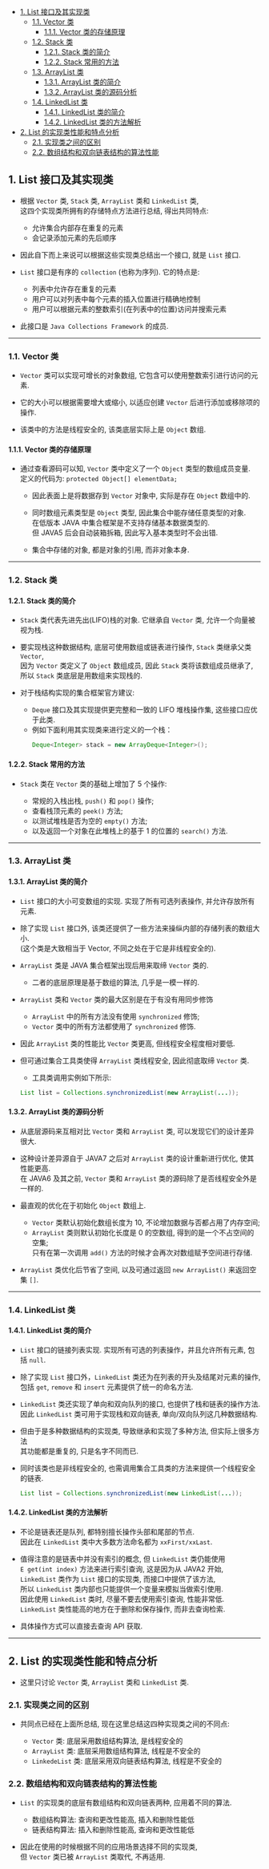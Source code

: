 <!-- TOC -->

- [1. List 接口及其实现类](#1-list-接口及其实现类)
  - [1.1. Vector 类](#11-vector-类)
    - [1.1.1. Vector 类的存储原理](#111-vector-类的存储原理)
  - [1.2. Stack 类](#12-stack-类)
    - [1.2.1. Stack 类的简介](#121-stack-类的简介)
    - [1.2.2. Stack 常用的方法](#122-stack-常用的方法)
  - [1.3. ArrayList 类](#13-arraylist-类)
    - [1.3.1. ArrayList 类的简介](#131-arraylist-类的简介)
    - [1.3.2. ArrayList 类的源码分析](#132-arraylist-类的源码分析)
  - [1.4. LinkedList 类](#14-linkedlist-类)
    - [1.4.1. LinkedList 类的简介](#141-linkedlist-类的简介)
    - [1.4.2. LinkedList 类的方法解析](#142-linkedlist-类的方法解析)
- [2. List 的实现类性能和特点分析](#2-list-的实现类性能和特点分析)
  - [2.1. 实现类之间的区别](#21-实现类之间的区别)
  - [2.2. 数组结构和双向链表结构的算法性能](#22-数组结构和双向链表结构的算法性能)

<!-- /TOC -->

## 1. List 接口及其实现类
- 根据 `Vector` 类, `Stack` 类, `ArrayList` 类和 `LinkedList` 类,  
  这四个实现类所拥有的存储特点方法进行总结, 得出共同特点:  
  - 允许集合内部存在重复的元素
  - 会记录添加元素的先后顺序

- 因此自下而上来说可以根据这些实现类总结出一个接口, 就是 `List` 接口.  

- `List` 接口是有序的 `collection` (也称为序列). 它的特点是:  
  - 列表中允许存在重复的元素
  - 用户可以对列表中每个元素的插入位置进行精确地控制
  - 用户可以根据元素的整数索引(在列表中的位置)访问并搜索元素
  
- 此接口是 `Java Collections Framework` 的成员.
****

### 1.1. Vector 类
- `Vector` 类可以实现可增长的对象数组, 它包含可以使用整数索引进行访问的元素.  

- 它的大小可以根据需要增大或缩小, 以适应创建 `Vector` 后进行添加或移除项的操作.

- 该类中的方法是线程安全的, 该类底层实际上是 `Object` 数组.

#### 1.1.1. Vector 类的存储原理
- 通过查看源码可以知, `Vector` 类中定义了一个 `Object` 类型的数组成员变量.  
  定义的代码为: `protected Object[] elementData;`
  - 因此表面上是将数据存到 `Vector` 对象中, 实际是存在 `Object` 数组中的.  
  
  - 同时数组元素类型是 `Object` 类型, 因此集合中能存储任意类型的对象.  
    在低版本 JAVA 中集合框架是不支持存储基本数据类型的.  
    但 JAVA5 后会自动装箱拆箱, 因此写入基本类型时不会出错.
  
  - 集合中存储的对象, 都是对象的引用, 而非对象本身.

****

### 1.2. Stack 类

#### 1.2.1. Stack 类的简介
- `Stack` 类代表先进先出(LIFO)栈的对象. 它继承自 `Vector` 类, 允许一个向量被视为栈.  

- 要实现栈这种数据结构, 底层可使用数组或链表进行操作, `Stack` 类继承父类 `Vector`,  
  因为 `Vector` 类定义了 `Object` 数组成员, 因此 `Stack` 类将该数组成员继承了,  
  所以 `Stack` 类底层是用数组来实现栈的.

- 对于栈结构实现的集合框架官方建议:  
  - `Deque` 接口及其实现提供更完整和一致的 LIFO 堆栈操作集, 这些接口应优于此类.  
  -  例如下面利用其实现类来进行定义的一个栈：
     ```java
     Deque<Integer> stack = new ArrayDeque<Integer>(); 
     ```

#### 1.2.2. Stack 常用的方法
- `Stack` 类在 `Vector` 类的基础上增加了 5 个操作:  
  
  - 常规的入栈出栈, `push()` 和 `pop()` 操作;
  - 查看栈顶元素的 `peek()` 方法;
  - 以测试堆栈是否为空的 `empty()` 方法;
  - 以及返回一个对象在此堆栈上的基于 1 的位置的 `search()` 方法.

****

### 1.3. ArrayList 类

#### 1.3.1. ArrayList 类的简介
- `List` 接口的大小可变数组的实现. 实现了所有可选列表操作, 并允许存放所有元素.  
  
- 除了实现 `List` 接口外, 该类还提供了一些方法来操纵内部的存储列表的数组大小.  
  (这个类是大致相当于 Vector, 不同之处在于它是非线程安全的).

- `ArrayList` 类是 JAVA 集合框架出现后用来取缔 `Vector` 类的.
  - 二者的底层原理是基于数组的算法, 几乎是一模一样的.

- `ArrayList` 类和 `Vector` 类的最大区别是在于有没有用同步修饰
  - `ArrayList` 中的所有方法没有使用 `synchronized` 修饰;
  - `Vector` 类中的所有方法都使用了 `synchronized` 修饰.
  
- 因此 `ArrayList` 类的性能比 `Vector` 类更高, 但线程安全程度相对要低.  

- 但可通过集合工具类使得 `ArrayList` 类线程安全, 因此彻底取缔 `Vector` 类.  
  - 工具类调用实例如下所示:  
  ```java
  List list = Collections.synchronizedList(new ArrayList(...)); 
  ```

#### 1.3.2. ArrayList 类的源码分析
- 从底层源码来互相对比 `Vector` 类和 `ArrayList` 类, 可以发现它们的设计差异很大.

- 这种设计差异源自于 JAVA7 之后对 `ArrayList` 类的设计重新进行优化, 使其性能更高.  
  在 JAVA6 及其之前, `Vector` 类和 `ArrayList` 类的源码除了是否线程安全外是一样的.

- 最直观的优化在于初始化 `Object` 数组上. 
  - `Vector` 类默认初始化数组长度为 10, 不论增加数据与否都占用了内存空间;  
  - `ArrayList` 类则默认初始化长度是 0 的空数组, 得到的是一个不占空间的空集;  
  只有在第一次调用 `add()` 方法的时候才会再次对数组赋予空间进行存储. 
  
- `ArrayList` 类优化后节省了空间, 以及可通过返回 `new ArrayList()` 来返回空集 `[]`.

****

### 1.4. LinkedList 类

#### 1.4.1. LinkedList 类的简介
- `List` 接口的链接列表实现. 实现所有可选的列表操作，并且允许所有元素, 包括 `null`.  

- 除了实现 `List` 接口外，`LinkedList` 类还为在列表的开头及结尾对元素的操作,  
  包括 `get`, `remove` 和 `insert` 元素提供了统一的命名方法.  
  
- `LinkedList` 类还实现了单向和双向队列的接口, 也提供了栈和链表的操作方法.  
  因此 `LinkedList` 类可用于实现栈和双向链表, 单向/双向队列这几种数据结构.

- 但由于是多种数据结构的实现类, 导致继承和实现了多种方法, 但实际上很多方法  
  其功能都是重复的, 只是名字不同而已.

- 同时该类也是非线程安全的, 也需调用集合工具类的方法来提供一个线程安全的链表.  
  ```java
  List list = Collections.synchronizedList(new LinkedList(...));
  ```

#### 1.4.2. LinkedList 类的方法解析
- 不论是链表还是队列, 都特别擅长操作头部和尾部的节点.  
  因此在 `LinkedList` 类中大多数方法命名都为 `xxFirst/xxLast`.

- 值得注意的是链表中并没有索引的概念, 但 `LinkedList` 类仍能使用  
  `E get(int index)` 方法来进行索引查询, 这是因为从 JAVA2 开始,  
  `LinkedList` 类作为 `List` 接口的实现类, 而接口中提供了该方法,  
  所以 `LinkedList` 类内部也只能提供一个变量来模拟当做索引使用.  
  因此使用 `LinkedList` 类时, 尽量不要去使用索引查询, 性能非常低.  
  `LinkedList` 类性能高的地方在于删除和保存操作, 而非去查询检索.

- 具体操作方式可以直接去查询 API 获取.
  
****

## 2. List 的实现类性能和特点分析
- 这里只讨论 `Vector` 类, `ArrayList` 类和 `LinkedList` 类.

### 2.1. 实现类之间的区别
- 共同点已经在上面所总结, 现在这里总结这四种实现类之间的不同点:
  
  - `Vector` 类: 底层采用数组结构算法, 是线程安全的
  - `ArrayList` 类: 底层采用数组结构算法, 线程是不安全的
  - `LinkedeList` 类: 底层采用双向链表结构算法, 线程是不安全的

### 2.2. 数组结构和双向链表结构的算法性能
- `List` 的实现类的底层有数组结构和双向链表两种, 应用着不同的算法.
  - 数组结构算法: 查询和更改性能高, 插入和删除性能低
  - 链表结构算法: 插入和删除性能高, 查询和更改性能低

- 因此在使用的时候根据不同的应用场景选择不同的实现类,  
  但 `Vector` 类已被 `ArrayList` 类取代, 不再适用.